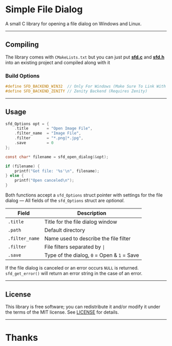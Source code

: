 # Simple File Dialog
A small C library for opening a file dialog on Windows and Linux.

---

## Compiling
The library comes with `CMakeLists.txt` but you can just put
**[sfd.c](src/sfd.c?raw=1)** and **[sfd.h](src/sfd.h?raw=1)**
into an existing project and compiled along with it

### Build Options
```c
#define SFD_BACKEND_WIN32  // Only For Windows (Make Sure To Link With 'comdlg32')
#define SFD_BACKEND_ZENITY // Zenity Backend (Requires Zenity)
```

---

## Usage

```c
sfd_Options opt = {
	.title        = "Open Image File",
	.filter_name  = "Image File",
	.filter       = "*.png|*.jpg",
	.save         = 0
};

const char* filename = sfd_open_dialog(&opt);

if (filename) {
	printf("Got file: '%s'\n", filename);
} else {
	printf("Open canceled\n");
}
```

Both functions accept a `sfd_Options` struct pointer with settings for
the file dialog — All fields of the `sfd_Options` struct are *optional*.

| Field           | Description
|-----------------|-------------------------------------------------------------
| `.title`        | Title for the file dialog window
| `.path`         | Default directory
| `.filter_name`  | Name used to describe the file filter
| `.filter`       | File filters separated by <code>&#124;</code>
| `.save`         | Type of the dialog, `0` = Open & `1` = Save

If the file dialog is canceled or an error occurs `NULL` is returned.
`sfd_get_error()` will return an error string in the case of an error.

---

## License
This library is free software; you can redistribute it and/or modify it under
the terms of the MIT license. See [LICENSE](LICENSE) for details.

---

# Thanks

